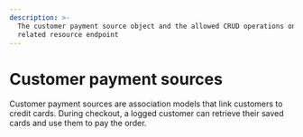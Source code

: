 ```yaml
---
description: >-
  The customer payment source object and the allowed CRUD operations on the
  related resource endpoint
---
```


# Customer payment sources

Customer payment sources are association models that link customers to credit cards. During checkout, a logged customer can retrieve their saved cards and use them to pay the order.
